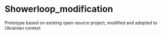 # Showerloop_modification
Prototype based on existing open-source project, modified and adopted to Ukrainian context
